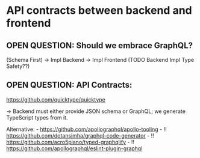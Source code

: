 # API contracts between backend and frontend

## OPEN QUESTION: Should we embrace GraphQL?

(Schema First) -> Impl Backend -> Impl Frontend (TODO Backend Impl Type Safety??) 

## OPEN QUESTION: API Contracts:

https://github.com/quicktype/quicktype

-> Backend must either provide JSON schema or GraphQL; we generate TypeScript types from it.

Alternative:
    - https://github.com/apollographql/apollo-tooling
    - !! https://github.com/dotansimha/graphql-code-generator
    - !! https://github.com/acro5piano/typed-graphqlify
    - !! https://github.com/apollographql/eslint-plugin-graphql
